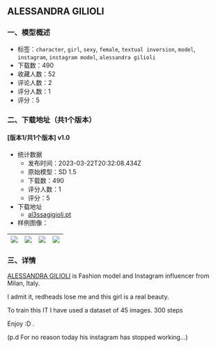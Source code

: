 ## ALESSANDRA GILIOLI
### 一、模型概述

- 标签：`character`, `girl`, `sexy`, `female`, `textual inversion`, `model`, `instagram`, `instagram model`, `alessandra gilioli`
- 下载数：490
- 收藏人数：52
- 评论人数：2
- 评分人数：1
- 评分：5

### 二、下载地址（共1个版本）

#### [版本1/共1个版本] v1.0

- 统计数据
  - 发布时间：2023-03-22T20:32:08.434Z
  - 原始模型：SD 1.5
  - 下载数：490
  - 评分人数：1
  - 评分：5
- 下载地址
  - [al3ssagigioli.pt](https://civitai.com/api/download/models/26999)
- 样例图像：

| <img src="https://image.civitai.com/xG1nkqKTMzGDvpLrqFT7WA/8cd9420b-35c4-4a53-d229-996abf91d000/width=450/297521.jpeg" /> | <img src="https://image.civitai.com/xG1nkqKTMzGDvpLrqFT7WA/7c9db932-ea7b-49f6-574e-63e27ce28e00/width=450/297536.jpeg" /> | <img src="https://image.civitai.com/xG1nkqKTMzGDvpLrqFT7WA/f3c14c7b-32a3-414e-0c6e-4122e559e500/width=450/297535.jpeg" /> | <img src="https://image.civitai.com/xG1nkqKTMzGDvpLrqFT7WA/52364b96-98de-434c-0de5-a4157b240b00/width=450/297534.jpeg" /> |
| ---- | ---- | ---- | ---- |


### 三、详情
<p><a rel="ugc" href="https://www.google.com/search?sxsrf=AJOqlzUcXcrF1MbAmN1RtVyr9VJFZnhV1g:1679440111309&amp;q=Alessandra+Gilioli&amp;tbm=isch&amp;chips=q:alessandra+gilioli,online_chips:photography:fmnfwFJIcMY%3D&amp;usg=AI4_-kRmUaVHjRXmaZYK8DGz5RwtReC-bw&amp;sa=X&amp;ved=2ahUKEwj38YX6ke79AhVPy6QKHcBqBpgQgIoDKAJ6BAgbEBk&amp;cshid=1679440296966851&amp;biw=1920&amp;bih=937&amp;dpr=1">ALESSANDRA GILIOLI</a> is Fashion model and Instagram influencer from Milan, Italy. </p><p>I admit it, redheads lose me and this girl is a real beauty.</p><p>To train this IT I have used a dataset of 45 images. 300 steps</p><p>Enjoy :D .</p><p>(p.d For no reason today his instagram has stopped working...)</p>